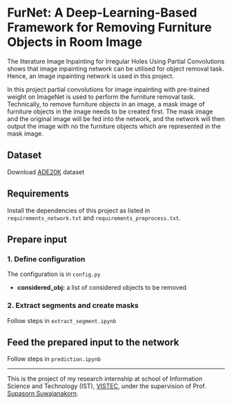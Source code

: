 # FurNet: A Deep-Learning-Based Framework for Removing Furniture Objects in Room Image

The literature Image Inpainting for Irregular Holes Using Partial Convolutions shows that image inpainting network can be utilised for object removal task. Hence, an image inpainting network is used in this project.

In this project partial convolutions for image inpainting with pre-trained weight on ImageNet is used to perform the furniture removal task. Technically, to remove furniture objects in an image, a mask image of furniture objects in the image needs to be created first. The mask image and the original image will be fed into the network, and the network will then output the image with no the furniture objects which are represented in the mask image.

## Dataset

Download [ADE20K](https://groups.csail.mit.edu/vision/datasets/ADE20K/) dataset 

## Requirements

Install the dependencies of this project as listed in `requirements_network.txt` and `requirements_preprocess.txt`.

## Prepare input
### 1. Define configuration

The configuration is in `config.py`
* **considered_obj:** a list of considered objects to be removed

### 2. Extract segments and create masks

Follow steps in `extract_segment.ipynb`

## Feed the prepared input to the network

Follow steps in `prediction.ipynb`

---

This is the project of my research internship at school of Information Science and Technology (IST), [VISTEC](https://www.vistec.ac.th/home/), under the supervision of Prof. [Supasorn Suwajanakorn](https://www.supasorn.com/).
